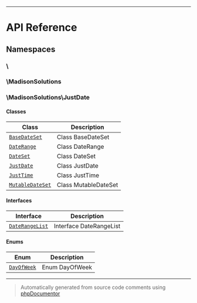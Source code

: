 
***

# API Reference

## Namespaces


### \







### \MadisonSolutions







### \MadisonSolutions\JustDate

#### Classes

| Class | Description |
|-------|-------------|
| [`BaseDateSet`](./classes/MadisonSolutions/JustDate/BaseDateSet.md) | Class BaseDateSet|
| [`DateRange`](./classes/MadisonSolutions/JustDate/DateRange.md) | Class DateRange|
| [`DateSet`](./classes/MadisonSolutions/JustDate/DateSet.md) | Class DateSet|
| [`JustDate`](./classes/MadisonSolutions/JustDate/JustDate.md) | Class JustDate|
| [`JustTime`](./classes/MadisonSolutions/JustDate/JustTime.md) | Class JustTime|
| [`MutableDateSet`](./classes/MadisonSolutions/JustDate/MutableDateSet.md) | Class MutableDateSet|



#### Interfaces

| Interface | Description |
|-----------|-------------|
| [`DateRangeList`](./classes/MadisonSolutions/JustDate/DateRangeList.md) | Interface DateRangeList|


#### Enums

| Enum | Description |
|-------|-------------|
| [`DayOfWeek`](./classes/MadisonSolutions/JustDate/DayOfWeek.md) | Enum DayOfWeek|


***
> Automatically generated from source code comments using [phpDocumentor](http://www.phpdoc.org/)
